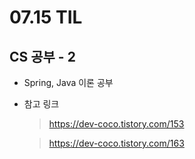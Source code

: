 <h1> 07.15 TIL </h1>

## CS 공부 - 2

  - Spring, Java 이론 공부

  - 참고 링크
    > https://dev-coco.tistory.com/153

    > https://dev-coco.tistory.com/163
 
